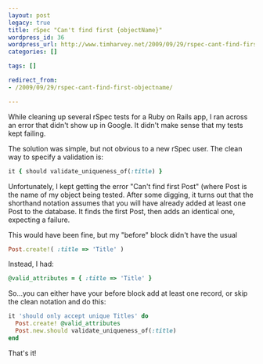 ```yaml
---
layout: post
legacy: true
title: rSpec "Can't find first {objectName}"
wordpress_id: 36
wordpress_url: http://www.timharvey.net/2009/09/29/rspec-cant-find-first-objectname/
categories: []

tags: []

redirect_from:
- /2009/09/29/rspec-cant-find-first-objectname/

---
```


While cleaning up several rSpec tests for a Ruby on Rails app, I ran across an error that didn't show up in Google. It didn't make sense that my tests kept failing.

The solution was simple, but not obvious to a new rSpec user. The clean way to specify a validation is:

```ruby
it { should validate_uniqueness_of(:title) }
```

Unfortunately, I kept getting the error "Can't find first Post" (where Post is the name of my object being tested. After some digging, it turns out that the shorthand notation assumes that you will have already added at least one Post to the database. It finds the first Post, then adds an identical one, expecting a failure.

This would have been fine, but my "before" block didn't have the usual

```ruby
Post.create!( :title => 'Title' )
```

Instead, I had:

```ruby
@valid_attributes = { :title => 'Title' }
```

So...you can either have your before block add at least one record, or skip the clean notation and do this:

```ruby
it 'should only accept unique Titles' do
  Post.create! @valid_attributes
  Post.new.should validate_uniqueness_of(:title)
end
```

That's it!
